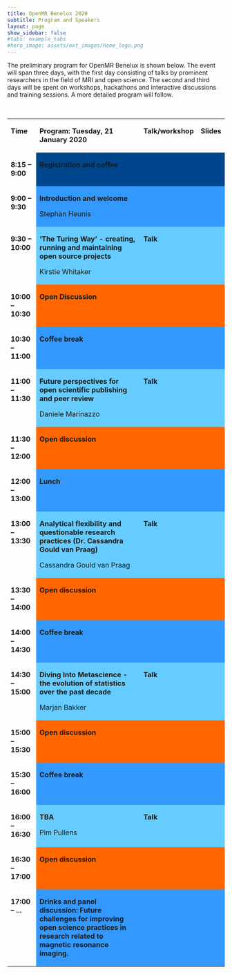 ```yaml
---
title: OpenMR Benelux 2020
subtitle: Program and Speakers
layout: page
show_sidebar: false
#tabs: example_tabs
#hero_image: assets/ext_images/Home_logo.png
---
```


<!-- ## Information about the program -->

The preliminary program for OpenMR Benelux is shown below. The event will span three days, with the first day consisting of talks by prominent researchers in the field of MRI and open science. The second and third days will be spent on workshops, hackathons and interactive discussions and training sessions. A more detailed program will follow.

<p>&nbsp;</p>
<table width="100%" cellspacing="0" cellpadding="2">
<tbody>

<tr valign="top">
<td width="14%">
<p><strong>Time</strong></p>
</td>
<td width="66%">
<p><strong>Program: Tuesday, 21 January 2020</strong></p>
</td>
<td width="10%">
<p><strong>Talk/workshop</strong></p>
</td>
<td width="10%">
<p><strong>Slides</strong></p>
</td>
</tr>

<tr valign="top">
<td width="14%">
<p><strong>8:15 &ndash; 9:00</strong></p>
</td>
<td style="background: #00468C;" bgcolor="#00468C" width="66%">
<p><strong>Registration and coffee</strong></p>
</td>
<td style="background: #00468C;" bgcolor="#00468C" width="10%">
<p>&nbsp;</p>
</td>
<td style="background: #00468C;" bgcolor="#00468C" width="10%">
<p>&nbsp;</p>
</td>
</tr>

<tr valign="top">
<td width="14%">
<p><strong>9:00 &ndash; 9:30</strong></p>
</td>
<td style="background: #3399ff;" bgcolor="#3399ff" width="66%">
<p><strong>Introduction and welcome</strong></p>
<p>Stephan Heunis</p>
</td>
<td style="background: #3399ff;" bgcolor="#3399ff" width="10%">
<p>&nbsp;</p>
</td>
<td style="background: #3399ff;" bgcolor="#3399ff" width="10%">
<p>&nbsp;</p>
</td>
</tr>

<tr valign="top">
<td width="14%">
<p><strong>9:30 &ndash; 10:00</strong></p>
</td>
<td style="background: #66ccff;" bgcolor="#66ccff" width="66%">
<p><strong> ‘The Turing Way’ - creating, running and maintaining open source projects </strong></p>
<p>Kirstie Whitaker</p>
</td>
<td style="background: #66ccff;" bgcolor="#66ccff" width="10%">
<p><strong>Talk</strong></p>
</td>
<td style="background: #66ccff;" bgcolor="#66ccff" width="10%">
<p>&nbsp;</p>
</td>
</tr>

<tr valign="top">
<td width="14%">
<p><strong>10:00 &ndash; 10:30</strong></p>
</td>
<td style="background: #ff6600;" bgcolor="#ff6600" width="66%">
<p><strong>Open Discussion</strong></p>
</td>
<td style="background: #ff6600;" bgcolor="#ff6600" width="10%">
<p>&nbsp;</p>
</td>
<td style="background: #ff6600;" bgcolor="#ff6600" width="10%">
<p>&nbsp;</p>
</td>
</tr>

<tr valign="top">
<td width="14%">
<p><strong>10:30 &ndash; 11:00</strong></p>
</td>
<td style="background: #3399ff;" bgcolor="#3399ff" width="66%">
<p><strong>Coffee break</strong></p>
</td>
<td style="background: #3399ff;" bgcolor="#3399ff" width="10%">
<p>&nbsp;</p>
</td>
<td style="background: #3399ff;" bgcolor="#3399ff" width="10%">
<p>&nbsp;</p>
</td>
</tr>

<tr valign="top">
<td width="14%">
<p><strong>11:00 &ndash; 11:30</strong></p>
</td>
<td style="background: #66ccff;" bgcolor="#66ccff" width="66%">
<p><strong>Future perspectives for open scientific publishing and peer review</strong></p>
<p>Daniele Marinazzo</p>
</td>
<td style="background: #66ccff;" bgcolor="#66ccff" width="10%">
<p><strong>Talk</strong></p>
</td>
<td style="background: #66ccff;" bgcolor="#66ccff" width="10%">
<p>&nbsp;</p>
</td>
</tr>

<tr valign="top">
<td width="14%">
<p><strong>11:30 &ndash; 12:00</strong></p>
</td>
<td style="background: #ff6600;" bgcolor="#ff6600" width="66%">
<p><strong>Open discussion</strong></p>
</td>
<td style="background: #ff6600;" bgcolor="#ff6600" width="10%">
<p>&nbsp;</p>
</td>
<td style="background: #ff6600;" bgcolor="#ff6600" width="10%">
<p>&nbsp;</p>
</td>
</tr>

<tr valign="top">
<td width="14%">
<p><strong>12:00 &ndash; 13:00</strong></p>
</td>
<td style="background: #3399ff;" bgcolor="#3399ff" width="66%">
<p><strong>Lunch</strong></p>
</td>
<td style="background: #3399ff;" bgcolor="#3399ff" width="10%">
<p>&nbsp;</p>
</td>
<td style="background: #3399ff;" bgcolor="#3399ff" width="10%">
<p>&nbsp;</p>
</td>
</tr>

<tr valign="top">
<td width="14%">
<p><strong>13:00 &ndash; 13:30</strong></p>
</td>
<td style="background: #66ccff;" bgcolor="#66ccff" width="66%">
<p><strong>Analytical flexibility and questionable research practices (Dr. Cassandra Gould van Praag)</strong></p>
<p>Cassandra Gould van Praag</p>
</td>
<td style="background: #66ccff;" bgcolor="#66ccff" width="10%">
<p><strong>Talk</strong></p>
</td>
<td style="background: #66ccff;" bgcolor="#66ccff" width="10%">
<p>&nbsp;</p>
</td>
</tr>

<tr valign="top">
<td width="14%">
<p><strong>13:30 &ndash; 14:00</strong></p>
</td>
<td style="background: #ff6600;" bgcolor="#ff6600" width="66%">
<p><strong>Open discussion</strong></p>
</td>
<td style="background: #ff6600;" bgcolor="#ff6600" width="10%">
<p>&nbsp;</p>
</td>
<td style="background: #ff6600;" bgcolor="#ff6600" width="10%">
<p>&nbsp;</p>
</td>
</tr>

<tr valign="top">
<td width="14%">
<p><strong>14:00 &ndash; 14:30</strong></p>
</td>
<td style="background: #3399ff;" bgcolor="#3399ff" width="66%">
<p><strong>Coffee break</strong></p>
</td>
<td style="background: #3399ff;" bgcolor="#3399ff" width="10%">
<p>&nbsp;</p>
</td>
<td style="background: #3399ff;" bgcolor="#3399ff" width="10%">
<p>&nbsp;</p>
</td>
</tr>

<tr valign="top">
<td width="14%">
<p><strong>14:30 &ndash; 15:00</strong></p>
</td>
<td style="background: #66ccff;" bgcolor="#66ccff" width="66%">
<p><strong>Diving Into Metascience - the evolution of statistics over the past decade</strong></p>
<p>Marjan Bakker</p>
</td>
<td style="background: #66ccff;" bgcolor="#66ccff" width="10%">
<p><strong>Talk</strong></p>
</td>
<td style="background: #66ccff;" bgcolor="#66ccff" width="10%">
<p>&nbsp;</p>
</td>
</tr>

<tr valign="top">
<td width="14%">
<p><strong>15:00 &ndash; 15:30</strong></p>
</td>
<td style="background: #ff6600;" bgcolor="#ff6600" width="66%">
<p><strong>Open discussion</strong></p>
</td>
<td style="background: #ff6600;" bgcolor="#ff6600" width="10%">
<p>&nbsp;</p>
</td>
<td style="background: #ff6600;" bgcolor="#ff6600" width="10%">
<p>&nbsp;</p>
</td>
</tr>

<tr valign="top">
<td width="14%">
<p><strong>15:30 &ndash; 16:00</strong></p>
</td>
<td style="background: #3399ff;" bgcolor="#3399ff" width="66%">
<p><strong>Coffee break</strong></p>
</td>
<td style="background: #3399ff;" bgcolor="#3399ff" width="10%">
<p>&nbsp;</p>
</td>
<td style="background: #3399ff;" bgcolor="#3399ff" width="10%">
<p>&nbsp;</p>
</td>
</tr>

<tr valign="top">
<td width="14%">
<p><strong>16:00 &ndash; 16:30</strong></p>
</td>
<td style="background: #66ccff;" bgcolor="#66ccff" width="66%">
<p><strong>TBA</strong></p>
<p>Pim Pullens</p>
</td>
<td style="background: #66ccff;" bgcolor="#66ccff" width="10%">
<p><strong>Talk</strong></p>
</td>
<td style="background: #66ccff;" bgcolor="#66ccff" width="10%">
<p>&nbsp;</p>
</td>
</tr>

<tr valign="top">
<td width="14%">
<p><strong>16:30 &ndash; 17:00</strong></p>
</td>
<td style="background: #ff6600;" bgcolor="#ff6600" width="66%">
<p><strong>Open discussion</strong></p>
</td>
<td style="background: #ff6600;" bgcolor="#ff6600" width="10%">
<p>&nbsp;</p>
</td>
<td style="background: #ff6600;" bgcolor="#ff6600" width="10%">
<p>&nbsp;</p>
</td>
</tr>

<tr valign="top">
<td width="14%">
<p><strong>17:00 &ndash; ...</strong></p>
</td>
<td style="background: #3399ff;" bgcolor="#3399ff" width="66%">
<p><strong>Drinks and panel discussion: Future challenges for improving open science practices in research related to magnetic resonance imaging.</strong></p>
</td>
<td style="background: #3399ff;" bgcolor="#3399ff" width="10%">
<p>&nbsp;</p>
</td>
<td style="background: #3399ff;" bgcolor="#3399ff" width="10%">
<p>&nbsp;</p>
</td>
</tr>

</tbody>
</table>
